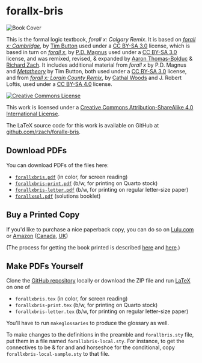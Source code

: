 # forallx-bris

![Book Cover](http://forallx.openlogicproject.org/forallxbris.png)

This is the formal logic textbook, _forall x: Calgary Remix_. It is
based on [_forall x:
Cambridge_](http://people.ds.cam.ac.uk/tecb2/forallx.shtml), by [Tim
Button](http://people.ds.cam.ac.uk/tecb2/index.shtml) used under a [CC
BY-SA 3.0](https://creativecommons.org/licenses/by-sa/3.0/) license,
which is based in turn on [_forall
x_](https://www.fecundity.com/logic/), by
[P.D. Magnus](https://www.fecundity.com/job/) used under a [CC BY-SA
3.0](https://creativecommons.org/licenses/by-sa/3.0/) license, and was
remixed, revised, & expanded by [Aaron Thomas-Bolduc](https://phil.ucalgary.ca/profiles/aaron-thomas-bolduc) & [Richard Zach](http://richardzach.org/).
It includes additional material from _forall x_ by P.D. Magnus and
[_Metatheory_](http://people.ds.cam.ac.uk/tecb2/metatheory.shtml) by
Tim Button, both used under a [CC BY-SA
3.0](https://creativecommons.org/licenses/by-sa/3.0/) license, and
from [_forall x: Lorain County
Remix_](https://github.com/rob-helpy-chalk/openintroduction), by
[Cathal Woods](https://sites.google.com/site/cathalwoods/) and
J. Robert Loftis, used under a [CC BY-SA
4.0](https://creativecommons.org/licenses/by-sa/4.0/) license.

[![Creative Commons License](https://i.creativecommons.org/l/by-sa/4.0/88x31.png)](http://creativecommons.org/licenses/by-sa/4.0/)

This work is licensed under a [Creative Commons Attribution-ShareAlike 4.0 International License](http://creativecommons.org/licenses/by-sa/4.0/).

The LaTeX source code for this work is available on GitHub at [github.com/rzach/forallx-bris](https://github.com/rzach/forallx-bris).

## Download PDFs

You can download PDFs of the files here:

  - [`forallxbris.pdf`](http://forallx.openlogicproject.org/forallxbris.pdf) (in color, for screen reading)
  - [`forallxbris-print.pdf`](http://forallx.openlogicproject.org/forallxbris-print.pdf) (b/w, for printing on Quarto stock)
  - [`forallxbris-letter.pdf`](http://forallx.openlogicproject.org/forallxbris-letter.pdf) (b/w, for printing on regular letter-size paper)
  - [`forallxsol.pdf`](http://forallx.openlogicproject.org/solutions/forallxsol.pdf) (solutions booklet)

## Buy a Printed Copy

If you'd like to purchase a nice paperback copy, you can do so on
[Lulu.com](http://www.lulu.com/shop/richard-zach/forall-x-calgary-remix-spring-2017/paperback/product-23165559.html)
or
[Amazon](https://www.amazon.com/dp/1546435115/ref=cm_sw_r_cp_ep_dp_uLLhzbVJGFRNZ)
([Canada](https://www.amazon.ca/dp/1546435115/ref=cm_sw_r_cp_ep_dp_uLLhzbVJGFRNZ),
[UK](https://www.amazon.co.uk/dp/1546435115/ref=cm_sw_r_cp_ep_dp_uLLhzbVJGFRNZ))

(The process for getting the book printed is described [here](http://openlogicproject.org/2015/11/22/getting-your-book-to-print/) and [here](http://openlogicproject.org/2017/05/19/forall-x-bris-is-now-on-amazon-and-how-it-got-there/).)

## Make PDFs Yourself

Clone the [GitHub repository](https://github.com/rzach/forallx-bris) locally or download the ZIP file and run [LaTeX](http://www.latex-project.org/) on one of

  - `forallxbris.tex` (in color, for screen reading)
  - `forallxbris-print.tex` (b/w, for printing on Quarto stock)
  - `forallxbris-letter.tex` (b/w, for printing on regular letter-size paper)

You'll have to run `makeglossaries` to produce the glossary as well.

To make changes to the definitions in the preamble and `forallbris.sty`
file, put them in a file named `forallxbris-local.sty`. For instance,
to get the connectives to be & for and and horseshoe for the
conditional, copy `forallxbris-local-sample.sty` to that file.
